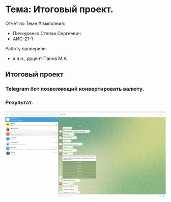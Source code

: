 # Тема: Итоговый проект. 
Отчет по Теме # выполнил:
- Пичкуренко Степан Сергеевич
- АИС-21-1

Работу проверили:
- к.э.н., доцент Панов М.А.

## Итоговый проект
### Telegram бот позволяющий конвертировать валюту.

### Результат.
![Меню](https://github.com/StepanPS/software_engineering/blob/Final_Project/pic/final_project.png)


